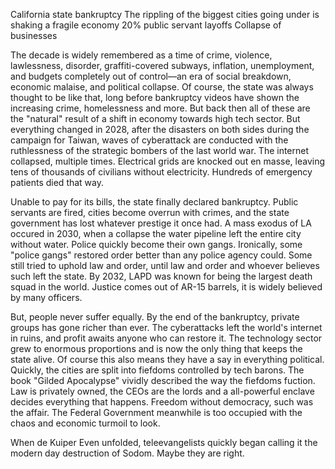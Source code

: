 
California state bankruptcy
The rippling of the biggest cities going under is shaking a fragile economy
20% public servant layoffs
Collapse of businesses

The decade is widely remembered as a time of crime, violence, lawlessness, disorder, graffiti-covered subways, inflation, unemployment, and budgets completely out of control—an era of social breakdown, economic malaise, and political collapse. Of course, the state was always thought to be like that, long before bankruptcy videos have shown the increasing crime, homelessness and more. But back then all of these are the "natural" result of a shift in economy towards high tech sector. But everything changed in 2028, after the disasters on both sides during the campaign for Taiwan, waves of cyberattack are conducted with the ruthlessness of the strategic bombers of the last world war. The internet collapsed, multiple times. Electrical grids are knocked out en masse, leaving tens of thousands of civilians without electricity. Hundreds of emergency patients died that way. 

Unable to pay for its bills, the state finally declared bankruptcy. Public servants are fired, cities become overrun with crimes, and the state government has lost whatever prestige it once had. A mass exodus of LA occured in 2030, when a collapse the water pipeline left the entire city without water. Police quickly become their own gangs. Ironically, some "police gangs" restored order better than any police agency could. Some still tried to uphold law and order, until law and order and whoever believes such left the state. By 2032, LAPD was known for being the largest death squad in the world. Justice comes out of AR-15 barrels, it is widely believed by many officers. 

But, people never suffer equally. By the end of the bankruptcy, private groups has gone richer than ever. The cyberattacks left the world's internet in ruins, and profit awaits anyone who can restore it. The technology sector grew to enormous proportions and is now the only thing that keeps the state alive. Of course this also means they have a say in everything political. Quickly, the cities are split into fiefdoms controlled by tech barons. The book "Gilded Apocalypse" vividly described the way the fiefdoms fuction. Law is privately owned, the CEOs are the lords and a all-powerful enclave decides everything that happens. Freedom without democracy, such was the affair. The Federal Government meanwhile is too occupied with the chaos and economic turmoil to look. 

When de Kuiper Even unfolded, teleevangelists quickly began calling it the modern day destruction of Sodom. Maybe they are right. 
